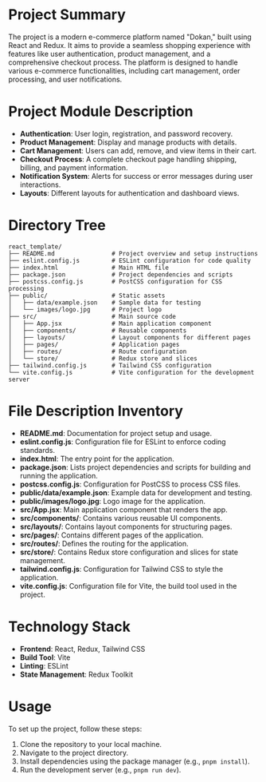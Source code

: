 # Project Summary
The project is a modern e-commerce platform named "Dokan," built using React and Redux. It aims to provide a seamless shopping experience with features like user authentication, product management, and a comprehensive checkout process. The platform is designed to handle various e-commerce functionalities, including cart management, order processing, and user notifications.

# Project Module Description
- **Authentication**: User login, registration, and password recovery.
- **Product Management**: Display and manage products with details.
- **Cart Management**: Users can add, remove, and view items in their cart.
- **Checkout Process**: A complete checkout page handling shipping, billing, and payment information.
- **Notification System**: Alerts for success or error messages during user interactions.
- **Layouts**: Different layouts for authentication and dashboard views.

# Directory Tree
```
react_template/
├── README.md                # Project overview and setup instructions
├── eslint.config.js         # ESLint configuration for code quality
├── index.html               # Main HTML file
├── package.json             # Project dependencies and scripts
├── postcss.config.js        # PostCSS configuration for CSS processing
├── public/                  # Static assets
│   ├── data/example.json    # Sample data for testing
│   └── images/logo.jpg      # Project logo
├── src/                     # Main source code
│   ├── App.jsx              # Main application component
│   ├── components/          # Reusable components
│   ├── layouts/             # Layout components for different pages
│   ├── pages/               # Application pages
│   ├── routes/              # Route configuration
│   └── store/               # Redux store and slices
├── tailwind.config.js       # Tailwind CSS configuration
└── vite.config.js           # Vite configuration for the development server
```

# File Description Inventory
- **README.md**: Documentation for project setup and usage.
- **eslint.config.js**: Configuration file for ESLint to enforce coding standards.
- **index.html**: The entry point for the application.
- **package.json**: Lists project dependencies and scripts for building and running the application.
- **postcss.config.js**: Configuration for PostCSS to process CSS files.
- **public/data/example.json**: Example data for development and testing.
- **public/images/logo.jpg**: Logo image for the application.
- **src/App.jsx**: Main application component that renders the app.
- **src/components/**: Contains various reusable UI components.
- **src/layouts/**: Contains layout components for structuring pages.
- **src/pages/**: Contains different pages of the application.
- **src/routes/**: Defines the routing for the application.
- **src/store/**: Contains Redux store configuration and slices for state management.
- **tailwind.config.js**: Configuration for Tailwind CSS to style the application.
- **vite.config.js**: Configuration file for Vite, the build tool used in the project.

# Technology Stack
- **Frontend**: React, Redux, Tailwind CSS
- **Build Tool**: Vite
- **Linting**: ESLint
- **State Management**: Redux Toolkit

# Usage
To set up the project, follow these steps:
1. Clone the repository to your local machine.
2. Navigate to the project directory.
3. Install dependencies using the package manager (e.g., `pnpm install`).
4. Run the development server (e.g., `pnpm run dev`).
